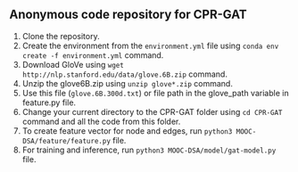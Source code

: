 
## Anonymous code repository for CPR-GAT

1. Clone the repository.
2. Create the environment from the `environment.yml` file using `conda env create -f environment.yml` command.
3. Download GloVe using `wget http://nlp.stanford.edu/data/glove.6B.zip` command.
4. Unzip the glove6B.zip using `unzip glove*.zip` command.
5. Use this file (`glove.6B.300d.txt`) or file path in the glove_path variable in feature.py file.
6. Change your current directory to the CPR-GAT folder using `cd CPR-GAT` command and all the code from this folder.
7. To create feature vector for node and edges, run `python3 MOOC-DSA/feature/feature.py` file.
8. For training and inference, run `python3 MOOC-DSA/model/gat-model.py` file.
